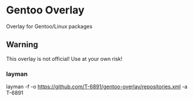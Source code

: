 Gentoo Overlay
==============

Overlay for Gentoo/Linux packages

## Warning

This overlay is not official! Use at your own risk!

### layman

layman -f -o https://github.com/T-6891/gentoo-overlay/repositories.xml -a T-6891

